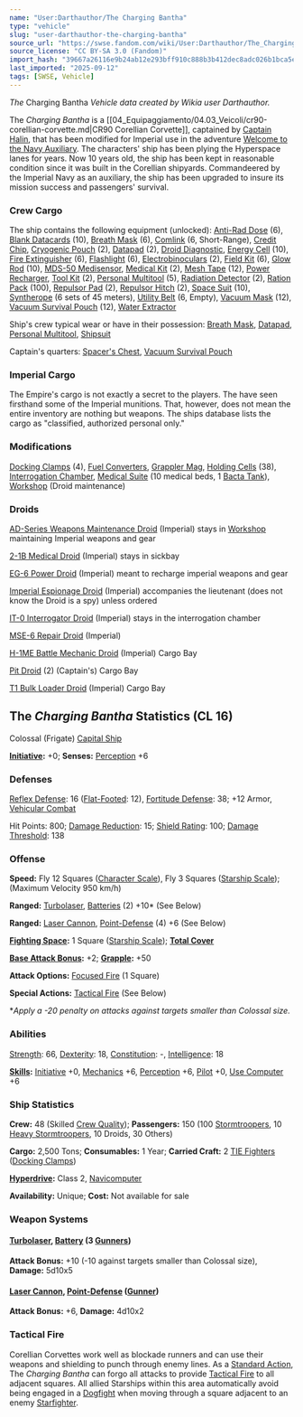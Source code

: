 ```yaml
---
name: "User:Darthauthor/The Charging Bantha"
type: "vehicle"
slug: "user-darthauthor-the-charging-bantha"
source_url: "https://swse.fandom.com/wiki/User:Darthauthor/The_Charging_Bantha"
source_license: "CC BY-SA 3.0 (Fandom)"
import_hash: "39667a26116e9b24ab12e293bff910c888b3b412dec8adc026b1bca5ee3f9785"
last_imported: "2025-09-12"
tags: [SWSE, Vehicle]
---
```

*The* Charging Bantha *Vehicle data created by Wikia user Darthauthor.*

The *Charging Bantha* is a [[04_Equipaggiamento/04.03_Veicoli/cr90-corellian-corvette.md|CR90 Corellian Corvette]], captained by [Captain Halin](https://swse.fandom.com/wiki/Captain_Halin), that has been modified for Imperial use in the adventure [Welcome to the Navy Auxiliary](https://swse.fandom.com/wiki/Welcome_to_the_Navy_Auxiliary). The characters' ship has been plying the Hyperspace lanes for years. Now 10 years old, the ship has been kept in reasonable condition since it was built in the Corellian shipyards. Commandeered by the Imperial Navy as an auxiliary, the ship has been upgraded to insure its mission success and passengers' survival. 

### Crew Cargo
The ship contains the following equipment (unlocked): [Anti-Rad Dose](https://swse.fandom.com/wiki/Anti-Rad_Dose) (6), [Blank Datacards](https://swse.fandom.com/wiki/Blank_Datacards) (10), [Breath Mask](https://swse.fandom.com/wiki/Breath_Mask) (6), [Comlink](https://swse.fandom.com/wiki/Comlink) (6, Short-Range), [Credit Chip](https://swse.fandom.com/wiki/Credit_Chip), [Cryogenic Pouch](https://swse.fandom.com/wiki/Cryogenic_Pouch) (2), [Datapad](https://swse.fandom.com/wiki/Datapad) (2), [Droid Diagnostic](https://swse.fandom.com/wiki/Droid_Diagnostic), [Energy Cell](https://swse.fandom.com/wiki/Energy_Cell) (10), [Fire Extinguisher](https://swse.fandom.com/wiki/Fire_Extinguisher) (6), [Flashlight](https://swse.fandom.com/wiki/Flashlight) (6), [Electrobinoculars](https://swse.fandom.com/wiki/Electrobinoculars) (2), [Field Kit](https://swse.fandom.com/wiki/Field_Kit) (6), [Glow Rod](https://swse.fandom.com/wiki/Glow_Rod) (10), [MDS-50 Medisensor](https://swse.fandom.com/wiki/MDS-50_Medisensor), [Medical Kit](https://swse.fandom.com/wiki/Medical_Kit) (2), [Mesh Tape](https://swse.fandom.com/wiki/Mesh_Tape) (12), [Power Recharger](https://swse.fandom.com/wiki/Power_Recharger), [Tool Kit](https://swse.fandom.com/wiki/Tool_Kit) (2), [Personal Multitool](https://swse.fandom.com/wiki/Personal_Multitool) (5), [Radiation Detector](https://swse.fandom.com/wiki/Radiation_Detector) (2), [Ration Pack](https://swse.fandom.com/wiki/Ration_Pack) (100), [Repulsor Pad](https://swse.fandom.com/wiki/Repulsor_Pad) (2), [Repulsor Hitch](https://swse.fandom.com/wiki/Repulsor_Hitch) (2), [Space Suit](https://swse.fandom.com/wiki/Space_Suit) (10), [Syntherope](https://swse.fandom.com/wiki/Syntherope) (6 sets of 45 meters), [Utility Belt](https://swse.fandom.com/wiki/Utility_Belt) (6, Empty), [Vacuum Mask](https://swse.fandom.com/wiki/Vacuum_Mask) (12), [Vacuum Survival Pouch](https://swse.fandom.com/wiki/Vacuum_Survival_Pouch) (12), [Water Extractor](https://swse.fandom.com/wiki/Water_Extractor)

Ship's crew typical wear or have in their possession: [Breath Mask](https://swse.fandom.com/wiki/Breath_Mask), [Datapad](https://swse.fandom.com/wiki/Datapad), [Personal Multitool](https://swse.fandom.com/wiki/Personal_Multitool), [Shipsuit](https://swse.fandom.com/wiki/Shipsuit) 

Captain's quarters: [Spacer's Chest](https://swse.fandom.com/wiki/Spacer's_Chest), [Vacuum Survival Pouch](https://swse.fandom.com/wiki/Vacuum_Survival_Pouch)

### Imperial Cargo
The Empire's cargo is not exactly a secret to the players. The have seen firsthand some of the Imperial munitions. That, however, does not mean the entire inventory are nothing but weapons. The ships database lists the cargo as "classified, authorized personal only." 

### Modifications
[Docking Clamps](https://swse.fandom.com/wiki/Docking_Clamps) (4), [Fuel Converters](https://swse.fandom.com/wiki/Fuel_Converters), [Grappler Mag](https://swse.fandom.com/wiki/Grappler_Mag), [Holding Cells](https://swse.fandom.com/wiki/Holding_Cells) (38), [Interrogation Chamber](https://swse.fandom.com/wiki/Interrogation_Chamber), [Medical Suite](https://swse.fandom.com/wiki/Medical_Suite) (10 medical beds, 1 [Bacta Tank](https://swse.fandom.com/wiki/Bacta_Tank)), [Workshop](https://swse.fandom.com/wiki/Workshop) (Droid maintenance)
### Droids
[AD-Series Weapons Maintenance Droid](https://swse.fandom.com/wiki/AD-Series_Weapons_Maintenance_Droid) (Imperial) stays in [Workshop](https://swse.fandom.com/wiki/Workshop) maintaining Imperial weapons and gear     

[2-1B Medical Droid](https://swse.fandom.com/wiki/2-1B_Medical_Droid) (Imperial) stays in sickbay     

[EG-6 Power Droid](https://swse.fandom.com/wiki/EG-6_Power_Droid) (Imperial) meant to recharge imperial weapons and gear     

[Imperial Espionage Droid](https://swse.fandom.com/wiki/Imperial_Espionage_Droid) (Imperial) accompanies the lieutenant (does not know the Droid is a spy) unless ordered     

[IT-0 Interrogator Droid](https://swse.fandom.com/wiki/IT-0_Interrogator_Droid) (Imperial) stays in the interrogation chamber     

[MSE-6 Repair Droid](https://swse.fandom.com/wiki/MSE-6_Repair_Droid) (Imperial)      

[H-1ME Battle Mechanic Droid](https://swse.fandom.com/wiki/H-1ME_Battle_Mechanic_Droid) (Imperial) Cargo Bay      

[Pit Droid](https://swse.fandom.com/wiki/Pit_Droid) (2) (Captain's) Cargo Bay      

[T1 Bulk Loader Droid](https://swse.fandom.com/wiki/T1_Bulk_Loader_Droid) (Imperial) Cargo Bay    

## The *Charging Bantha* Statistics (CL 16)
Colossal (Frigate) [Capital Ship](https://swse.fandom.com/wiki/Capital_Ship)

**[Initiative](https://swse.fandom.com/wiki/Initiative):** +0; **Senses:** [Perception](https://swse.fandom.com/wiki/Perception) +6
### Defenses
[Reflex Defense](https://swse.fandom.com/wiki/Reflex_Defense_(Vehicles)): 16 ([Flat-Footed](https://swse.fandom.com/wiki/Flat-Footed): 12), [Fortitude Defense](https://swse.fandom.com/wiki/Fortitude_Defense_(Vehicles)): 38; +12 Armor, [Vehicular Combat](https://swse.fandom.com/wiki/Vehicular_Combat)

Hit Points: 800; [Damage Reduction](https://swse.fandom.com/wiki/Damage_Reduction): 15; [Shield Rating](https://swse.fandom.com/wiki/Shield_Rating): 100; [Damage Threshold](https://swse.fandom.com/wiki/Damage_Threshold_(Vehicles)): 138
### Offense
**Speed:** Fly 12 Squares ([Character Scale](https://swse.fandom.com/wiki/Character_Scale)), Fly 3 Squares ([Starship Scale](https://swse.fandom.com/wiki/Starship_Scale)); (Maximum Velocity 950 km/h)

**Ranged:** [Turbolaser](https://swse.fandom.com/wiki/Turbolaser), [Batteries](https://swse.fandom.com/wiki/Batteries) (2) +10* (See Below)

**Ranged:** [Laser Cannon](https://swse.fandom.com/wiki/Laser_Cannon), [Point-Defense](https://swse.fandom.com/wiki/Point-Defense) (4) +6 (See Below)

**[Fighting Space](https://swse.fandom.com/wiki/Fighting_Space):** 1 Square ([Starship Scale](https://swse.fandom.com/wiki/Starship_Scale)); **[Total Cover](https://swse.fandom.com/wiki/Total_Cover)**

**[Base Attack Bonus](https://swse.fandom.com/wiki/Base_Attack_Bonus):** +2; **[Grapple](https://swse.fandom.com/wiki/Grapple):** +50

**Attack Options:** [Focused Fire](https://swse.fandom.com/wiki/Focused_Fire) (1 Square)

**Special Actions:** [Tactical Fire](https://swse.fandom.com/wiki/Tactical_Fire) (See Below)

**Apply a -20 penalty on attacks against targets smaller than Colossal size.*
### Abilities
[Strength](https://swse.fandom.com/wiki/Strength): 66, [Dexterity](https://swse.fandom.com/wiki/Dexterity): 18, [Constitution](https://swse.fandom.com/wiki/Constitution): -, [Intelligence](https://swse.fandom.com/wiki/Intelligence): 18

**[Skills](https://swse.fandom.com/wiki/Skills):** [Initiative](https://swse.fandom.com/wiki/Initiative) +0, [Mechanics](https://swse.fandom.com/wiki/Mechanics) +6, [Perception](https://swse.fandom.com/wiki/Perception) +6, [Pilot](https://swse.fandom.com/wiki/Pilot) +0, [Use Computer](https://swse.fandom.com/wiki/Use_Computer) +6
### Ship Statistics
**Crew:** 48 (Skilled [Crew Quality](https://swse.fandom.com/wiki/Crew_Quality)); **Passengers:** 150 (100 [Stormtroopers](https://swse.fandom.com/wiki/Stormtroopers), 10 [Heavy Stormtroopers](https://swse.fandom.com/wiki/Heavy_Stormtroopers), 10 Droids, 30 Others) 

**Cargo:** 2,500 Tons; **Consumables:** 1 Year; **Carried Craft:** 2 [TIE Fighters](https://swse.fandom.com/wiki/TIE_Fighters) ([Docking Clamps](https://swse.fandom.com/wiki/Docking_Clamps))

**[Hyperdrive](https://swse.fandom.com/wiki/Hyperdrive):** Class 2, [Navicomputer](https://swse.fandom.com/wiki/Navicomputer)

**Availability:** Unique; **Cost:** Not available for sale
### Weapon Systems
#### **[Turbolaser](https://swse.fandom.com/wiki/Turbolaser), [Battery](https://swse.fandom.com/wiki/Battery) (3 [Gunners](https://swse.fandom.com/wiki/Gunners))**
**Attack Bonus:** +10 (-10 against targets smaller than Colossal size), **Damage:** 5d10x5

#### **[Laser Cannon](https://swse.fandom.com/wiki/Laser_Cannon), [Point-Defense](https://swse.fandom.com/wiki/Point-Defense) ([Gunner](https://swse.fandom.com/wiki/Gunner))**
**Attack Bonus:** +6, **Damage:** 4d10x2

### Tactical Fire
Corellian Corvettes work well as blockade runners and can use their weapons and shielding to punch through enemy lines. As a [Standard Action](https://swse.fandom.com/wiki/Standard_Action), The *Charging Bantha* can forgo all attacks to provide [Tactical Fire](https://swse.fandom.com/wiki/Tactical_Fire) to all adjacent squares. All allied Starships within this area automatically avoid being engaged in a [Dogfight](https://swse.fandom.com/wiki/Dogfight) when moving through a square adjacent to an enemy [Starfighter](https://swse.fandom.com/wiki/Starfighter).